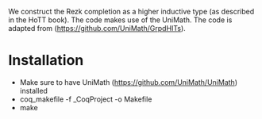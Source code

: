 We construct the Rezk completion as a higher inductive type (as described in the HoTT book). The code makes use of the UniMath. The code is adapted from (https://github.com/UniMath/GrpdHITs).

# Installation

- Make sure to have UniMath (https://github.com/UniMath/UniMath) installed
- coq_makefile -f _CoqProject -o Makefile
- make